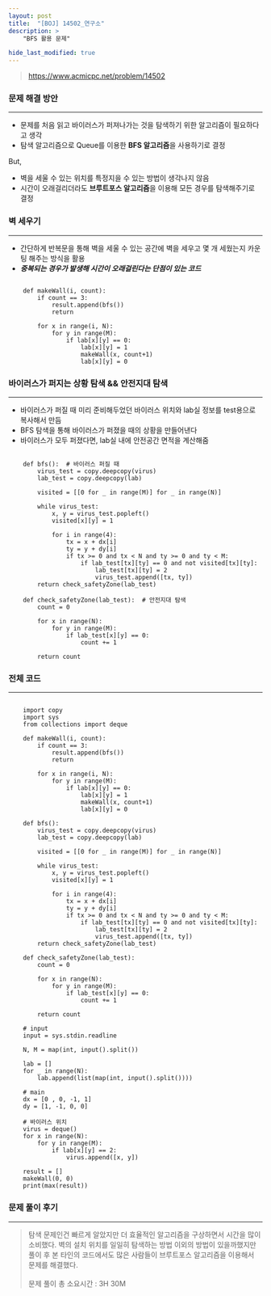 ```yaml
---
layout: post
title:  "[BOJ] 14502_연구소"
description: >
    "BFS 활용 문제"

hide_last_modified: true
---
```


> <https://www.acmicpc.net/problem/14502>

### 문제 해결 방안

---
- 문제를 처음 읽고 바이러스가 퍼져나가는 것을 탐색하기 위한 알고리즘이 필요하다고 생각
- 탐색 알고리즘으로 Queue를 이용한 **BFS 알고리즘**을 사용하기로 결정<br>

But, 
- 벽을 세울 수 있는 위치를 특정지을 수 있는 방법이 생각나지 않음
- 시간이 오래걸리더라도 **브루트포스 알고리즘**을 이용해 모든 경우를 탐색해주기로 결정

### 벽 세우기

---
- 간단하게 반복문을 통해 벽을 세울 수 있는 공간에 벽을 세우고 몇 개 세웠는지 카운팅 해주는 방식을 활용
- ***중복되는 경우가 발생해 시간이 오래걸린다는 단점이 있는 코드***

```

    def makeWall(i, count):
        if count == 3:
            result.append(bfs())
            return
    
        for x in range(i, N):
            for y in range(M):
                if lab[x][y] == 0:
                    lab[x][y] = 1
                    makeWall(x, count+1)
                    lab[x][y] = 0

```

### 바이러스가 퍼지는 상황 탐색 && 안전지대 탐색

---
- 바이러스가 퍼질 때 미리 준비해두었던 바이러스 위치와 lab실 정보를 test용으로 복사해서 만듬
- BFS 탐색을 통해 바이러스가 퍼졌을 때의 상황을 만들어낸다
- 바이러스가 모두 퍼졌다면, lab실 내에 안전공간 면적을 계산해줌

```

    def bfs():  # 바이러스 퍼질 때
        virus_test = copy.deepcopy(virus)
        lab_test = copy.deepcopy(lab)
    
        visited = [[0 for _ in range(M)] for _ in range(N)]
    
        while virus_test:
            x, y = virus_test.popleft()
            visited[x][y] = 1
    
            for i in range(4):
                tx = x + dx[i]
                ty = y + dy[i]
                if tx >= 0 and tx < N and ty >= 0 and ty < M:
                    if lab_test[tx][ty] == 0 and not visited[tx][ty]:
                        lab_test[tx][ty] = 2
                        virus_test.append([tx, ty])
        return check_safetyZone(lab_test)
    
    def check_safetyZone(lab_test):  # 안전지대 탐색
        count = 0
    
        for x in range(N):
            for y in range(M):
                if lab_test[x][y] == 0:
                    count += 1
    
        return count

```

### 전체 코드

---

```

    import copy
    import sys
    from collections import deque
    
    def makeWall(i, count):
        if count == 3:
            result.append(bfs())
            return
    
        for x in range(i, N):
            for y in range(M):
                if lab[x][y] == 0:
                    lab[x][y] = 1
                    makeWall(x, count+1)
                    lab[x][y] = 0
    
    def bfs():
        virus_test = copy.deepcopy(virus)
        lab_test = copy.deepcopy(lab)
    
        visited = [[0 for _ in range(M)] for _ in range(N)]
    
        while virus_test:
            x, y = virus_test.popleft()
            visited[x][y] = 1
    
            for i in range(4):
                tx = x + dx[i]
                ty = y + dy[i]
                if tx >= 0 and tx < N and ty >= 0 and ty < M:
                    if lab_test[tx][ty] == 0 and not visited[tx][ty]:
                        lab_test[tx][ty] = 2
                        virus_test.append([tx, ty])
        return check_safetyZone(lab_test)
    
    def check_safetyZone(lab_test):
        count = 0
    
        for x in range(N):
            for y in range(M):
                if lab_test[x][y] == 0:
                    count += 1
    
        return count
    
    # input
    input = sys.stdin.readline
    
    N, M = map(int, input().split())
    
    lab = []
    for _ in range(N):
        lab.append(list(map(int, input().split())))
    
    # main
    dx = [0 , 0, -1, 1]
    dy = [1, -1, 0, 0]
    
    # 바이러스 위치
    virus = deque()
    for x in range(N):
        for y in range(M):
            if lab[x][y] == 2:
                virus.append([x, y])
    
    result = []
    makeWall(0, 0)
    print(max(result))

```

### 문제 풀이 후기

---
> 탐색 문제인건 빠르게 알았지만 더 효율적인 알고리즘을 구상하면서 시간을 많이 소비했다.
> 벽의 설치 위치를 일일히 탐색하는 방법 이외의 방법이 있을까했지만 풀이 후 본 타인의 코드에서도
> 많은 사람들이 브루트포스 알고리즘을 이용해서 문제를 해결했다. <br>
> <br>
> 문제 풀이 총 소요시간 : 3H 30M